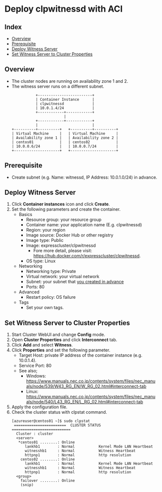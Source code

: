 # Deploy clpwitnessd with ACI

## Index
- [Overview](#overview)
- [Prerequisite](#prerequisite)
- [Deploy Witness Server](#deploy-witness-server)
- [Set Witness Server to Cluster Properties](#set-witness-server-to-cluster-properties)

## Overview
- The cluster nodes are running on availability zone 1 and 2.
- The witness server runs on a different subnet.
  ```
             +-------------------------+
             | Container Instance      |
             | clpwitnessd             |
             | 10.0.1.4/24             |
             +------------+------------+
                          |
             +------------+------------+
             |                         |
  +----------+----------+   +----------+----------+
  | Virtual Machine     |   | Virtual Machine     |
  | Availability zone 1 |   | Availability zone 2 |
  | centos01            |   | centos02            |
  | 10.0.0.6/24         |   | 10.0.0.7/24         |
  +---------------------+   +---------------------+
  ```

## Prerequisite
- Create subnet (e.g. Name: witnessd, IP Address: 10.0.1.0/24) in advance.

## Deploy Witness Server
1. Click **Container instances** icon and click **Create**.
1. Set the following parameters and create the container.
   - Basics
     - Resource group: your resource group
     - Container name: your application name (E.g. clpwitnessd)
     - Region: your region
     - Image source: Docker Hub or other registry
     - Image type: Public
     - Image: expresscluster/clpwitnessd
       - Fore more detail, please visit: https://hub.docker.com/r/expresscluster/clpwitnessd.
     - OS type: Linux
   - Networking
     - Networking type: Private
     - Virtual network: your virtual network
     - Subnet: your subnet that [you created in advance](#prerequisite)
     - Ports: 80
   - Advanced
     - Restart policy: OS failure
   - Tags
     - Set your own tags.

## Set Witness Server to Cluster Properties
1. Start Cluster WebUI and change **Config** mode.
1. Open **Cluster Properties** and click **Interconnect** tab.
1. Click **Add** and select **Witness**.
1. Click **Properties** and set the following parameter.
   - Target Host: private IP address of the container instance (e.g. 10.0.1.4).
   - Service Port: 80
   - See also; 
     - Windows: https://www.manuals.nec.co.jp/contents/system/files/nec_manuals/node/539/W43_RG_EN/W_RG_02.html#interconnect-tab
     - Linux: https://www.manuals.nec.co.jp/contents/system/files/nec_manuals/node/540/L43_RG_EN/L_RG_02.html#interconnect-tab
1. Apply the configuration file.
1. Check the cluster status with clpstat command.
   ```
   [azureuser@centos01 ~]$ sudo clpstat
    ========================  CLUSTER STATUS  ===========================
     Cluster : cluster
     <server>
      *centos01 ........: Online
         lankhb1        : Normal           Kernel Mode LAN Heartbeat
         witnesshb1     : Normal           Witness Heartbeat
         httpnp1        : Normal           http resolution
       centos02 ........: Online
         lankhb1        : Normal           Kernel Mode LAN Heartbeat
         witnesshb1     : Normal           Witness Heartbeat
         httpnp1        : Normal           http resolution
     <group>
       failover ........: Online
       (snip)   
   ```
